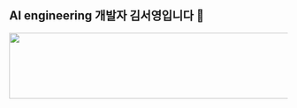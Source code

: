 ## AI engineering 개발자 김서영입니다 🌱

<!--
**youngyoung0511/youngyoung0511** is a ✨ _special_ ✨ repository because its `README.md` (this file) appears on your GitHub profile.

Here are some ideas to get you started:

- 🔭 I’m currently working on ...
- 🌱 I’m currently learning ...
- 👯 I’m looking to collaborate on ...
- 🤔 I’m looking for help with ...
- 💬 Ask me about ...
- 📫 How to reach me: ...
- 😄 Pronouns: ...
- ⚡ Fun fact: ...
-->


<a href="https://github.com/devxb/gitanimals">
  <img src="https://render.gitanimals.org/lines/{youngyoung0511}?pet-id=1" width="1000" height="120"/>
</a>
